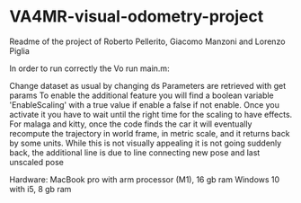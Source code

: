 # VA4MR-visual-odometry-project

Readme of the project of Roberto Pellerito, Giacomo Manzoni and Lorenzo Piglia

In order to run correctly the Vo run main.m:

Change dataset as usual by changing ds
Parameters are retrieved with get params
To enable the additional feature you will find a boolean variable
'EnableScaling' with a true value if enable a false if not enable.
Once you activate it you have to wait until the right time for the scaling to have effects.
For malaga and kitty, once the code finds the car it will eventually
recompute the trajectory in world frame, in metric scale, and it returns back by some units.
While this is not visually appealing it is not going suddenly back,
the additional line is due to line connecting new pose and last
unscaled pose

Hardware: MacBook pro with arm processor (M1), 16 gb ram
	  Windows 10 with i5, 8 gb ram

